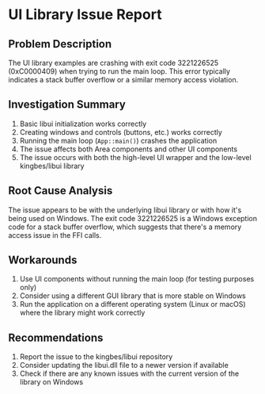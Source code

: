 # UI Library Issue Report

## Problem Description
The UI library examples are crashing with exit code 3221226525 (0xC0000409) when trying to run the main loop. This error typically indicates a stack buffer overflow or a similar memory access violation.

## Investigation Summary
1. Basic libui initialization works correctly
2. Creating windows and controls (buttons, etc.) works correctly
3. Running the main loop (`App::main()`) crashes the application
4. The issue affects both Area components and other UI components
5. The issue occurs with both the high-level UI wrapper and the low-level kingbes/libui library

## Root Cause Analysis
The issue appears to be with the underlying libui library or with how it's being used on Windows. The exit code 3221226525 is a Windows exception code for a stack buffer overflow, which suggests that there's a memory access issue in the FFI calls.

## Workarounds
1. Use UI components without running the main loop (for testing purposes only)
2. Consider using a different GUI library that is more stable on Windows
3. Run the application on a different operating system (Linux or macOS) where the library might work correctly

## Recommendations
1. Report the issue to the kingbes/libui repository
2. Consider updating the libui.dll file to a newer version if available
3. Check if there are any known issues with the current version of the library on Windows